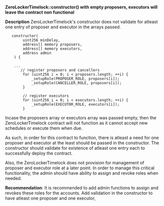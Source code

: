 **ZeroLockerTimelock::constructor() with empty proposers, executors will leave the contract non functional**

**Description**
ZeroLockerTimelock's constructor does not validate for atleast one entry of proposer and executor in the arrays passed.

```
   constructor(
        uint256 minDelay,
        address[] memory proposers,
        address[] memory executors,
        address admin
    ) {

    ...
       // register proposers and cancellers
        for (uint256 i = 0; i < proposers.length; ++i) {
            _setupRole(PROPOSER_ROLE, proposers[i]);
            _setupRole(CANCELLER_ROLE, proposers[i]);
        }

        // register executors
        for (uint256 i = 0; i < executors.length; ++i) {
            _setupRole(EXECUTOR_ROLE, executors[i]);
        }
```

Incase the proposers array or executors array was passed empty, then the ZeroLockerTimelock contract will not function as it cannot accept new schedules or execute them when due.

As such, in order for this contract to function, there is atleast a need for one proposer and executor at the least should be passed in the constructor. The constructor should validate for existence of atleast one entry each to successfully deploy the contract.

Also, the ZeroLockerTimelock does not provision for management of proposer and executor role at a later point. In order to manage this critical functionality, the admin should have ability to assign and revoke roles when needed.

**Recommendation**:
 It is recommended to add admin functions to assign and revokes these roles for the accounts. Add validation in the constructor to have atleast one proposer and one executor,